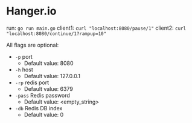 # Hanger.io

run: `go run main.go`
client1: `curl "localhost:8080/pause/1"`
client2: `curl "localhost:8080/continue/1?rampup=10"`

All flags are optional:
- `-p` port
  - Default value: 8080
- `-h` host
  - Default value: 127.0.0.1
- `-rp` redis port
  - Default value: 6379
- `-pass` Redis password
  - Default value: <empty_string>
- `-db` Redis DB index
  - Default value: 0